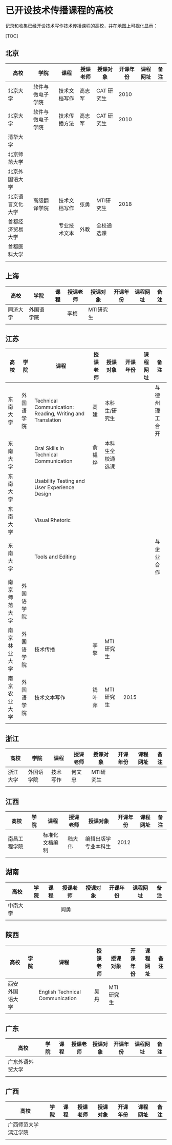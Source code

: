 # 已开设技术传播课程的高校

记录和收集已经开设技术写作技术传播课程的高校，并在[地图上可视化显示](list.tc-edu.org)：



[TOC]



## 北京

| 高校             | 学院             | 课程         | 授课老师 | 授课对象   | 开课年份 |课程网址 | 备注 |
| ---------------- | ---------------- | ------------ | -------- | ---------- | ------ | -------- | ---- |
| 北京大学         | 软件与微电子学院 | 技术文档写作 | 高志军   | CAT 研究生 | 2010 |          |      |
| 北京大学         | 软件与微电子学院 | 技术传播方法 | 高志军   | CAT 研究生 | 2010  |          |      |
| 清华大学         |                  |              |          |           |          |          |      |
| 北京师范大学     |                  |              |          |           |          |          |      |
| 北京外国语大学   |                  |              |          |            |         |          |      |
| 北京语言文化大学 | 高级翻译学院     | 技术文档写作 | 张勇     | MTI研究生  |2018|         |      |
| 首都经济贸易大学 |                  | 专业技术文本 | 外教     | 全校通选课 |          |         |      |
| 首都医科大学     |                  |              |          |            |         |          |      |
|                  |                  |              |          |            |         |          |      |



## 上海

| 高校     | 学院       | 课程 | 授课老师 | 授课对象 | 开课年份 | 课程网址 | 备注 |
| -------- | ---------- | ---- | -------- | --------- | ------  | -------- | ---- |
| 同济大学 | 外国语学院 |      | 李梅     | MTI研究生 |          |          |      |
|          |            |      |          |           |          |          |      |

## 江苏

| 高校         | 学院       | 课程                                                      | 授课老师 | 授课对象     | 开课年份 | 课程网址 | 备注           |
| ------------ | ---------- | -------------------------------------------------------- | ------- | ------------- | ------  | -------- | -------------- |
| 东南大学     | 外国语学院 | Technical Communication: Reading, Writing and Translation | 高建     | 本科生/研究生 |          |          | 与德州理工合开 |
| 东南大学     |            | Oral Skills in Technical Communication                    | 俞韫烨   | 本科生全校通选课|          |          |                |
| 东南大学     |            | Usability Testing and User Experience Design              |          |               |         |           |                |
| 东南大学     |            | Visual Rhetoric                                           |          |               |          |          |                |
| 东南大学     |            | Tools and Editing                                         |          |               |          |          |与企业合作|
| 南京师范大学 | 外国语学院 |                                                           |          |               |          |          |          |                |
| 南京林业大学 | 外国语学院 | 技术传播                                                  | 李擎     | MTI研究生     |          |          |                |
| 南京农业大学 | 外国语学院 | 技术文本写作                                              | 钱叶萍   | MTI研究生     |2015|          |                |
|              |            |                                                           |          |               |          |          |                |



## 浙江

| 高校     | 学院       | 课程     | 授课老师 | 授课对象 | 开课年份 | 课程网址 | 备注 |
| -------- | ---------- | -------- | -------- | --------- | ------  | -------- | ---- |
| 浙江大学 | 外国语学院 | 技术写作 | 何文忠   | MTI研究生 |          |      |          |
|          |            |          |          |           |          |      |          |



## 江西

| 高校         | 学院 | 课程           | 授课老师 | 授课对象            | 开课年份 | 课程网址 | 备注 |
| ------------ | ---- | -------------- | -------- | ------------------- | ------  | -------- | ---- |
| 南昌工程学院 |      | 标准化文档编制 | 嵇大伟   | 编辑出版学专业本科生 | 2012|      |          |
|              |      |                |          |                      |          |      |          |

## 湖南

| 高校       | 学院 | 课程           | 授课老师 | 授课对象            | 开课年份 | 课程网址 | 备注 |
| ---------  | ---- | -------------- | -------- | ------------------- | ------  | -------- | ---- |
| 中南大学 |           |                |  阎勇   |                    |         |      |          |
|              |      |                |          |                      |          |      |          |



## 陕西

| 高校           | 学院 | 课程                            | 授课老师 | 授课对象   | 开课年份| 课程网址 | 备注 |
| -------------- | ---- | ------------------------------- | -------- | ---------- | ------ | --------  | ---- |
| 西安外国语大学 |      | English Technical Communication | 吴丹     | MTI 研究生 |          |      |          |
|                |      |                                 |          |            |          |      |          |

## 广东

| 高校             | 学院 | 课程 | 授课老师 | 授课对象 | 开课年份 | 课程网址 | 备注 |
| ---------------- | ---- | ---- | -------- | -------- | ------  | -------- | ---- |
| 广东外语外贸大学 |      |      |          |          |          |      |          |
|                  |      |      |          |          |          |      |          |

## 广西

| 高校           | 学院      | 课程           | 授课老师 | 授课对象            | 开课年份 | 课程网址 | 备注 |
| --------------  | ------- | -------------- | -------- | ------------------- | ------  | -------- | ---- |
| 广西师范大学漓江学院  |        |                |       |                    |         |       |          |
|              |       |                |          |                      |          |      |          |

